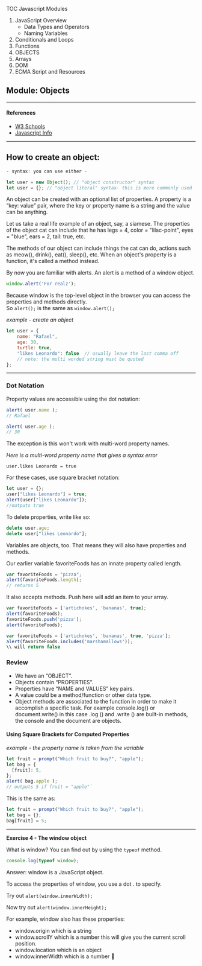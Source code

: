 TOC Javascript Modules

1. JavaScript Overview
    - Data Types and Operators<br/>  
    - Naming Variables 
2. Conditionals and Loops<br/>   
3. Functions<br/> 
4. OBJECTS  
5. Arrays<br/> 
6. DOM<br/> 
7. ECMA Script and Resources


## Module: Objects

---

#### References 

- [W3 Schools](https://www.w3schools.com/js/js_functions.asp) 
- [Javascript Info](https://javascript.info/object)

---
## How to create an object:

```javascript
- syntax: you can use either -

let user = new Object(); // "object constructor" syntax
let user = {}; // "object literal" syntax- this is more commonly used
 ```

An object can be created with an optional list of properties. A property is a “key: value” pair, where the key or property name is a string and the value can be anything.

Let us take a real life example of an object, say, a siamese. The properties of the object cat can include that he has legs = 4, color = "lilac-point", eyes = "blue", ears = 2, tail: true, etc. 

The methods of our object can include things the cat can do, actions such as meow(), drink(), eat(), sleep(), etc. When an object's property is a function, it's called a method instead. 

By now you are familiar with alerts. An alert is a method of a window object.

```javascript
window.alert('For realz');
```

Because window is the top-level object in the browser you can access the properties and methods directly.  
So `alert();` is the same as `window.alert();`

*example - create an object*
```javascript
let user = {
    name: "Rafael",   
    age: 30, 
    turtle: true,
    "likes Leonardo": false  // usually leave the last comma off
    // note: the multi worded string must be quoted
};
```
---
### Dot Notation

Property values are accessible using the dot notation:

```javascript
alert( user.name ); 
// Rafael

alert( user.age ); 
// 30
```

The exception is this won't work with multi-word property names.

*Here is a multi-word property name that gives a syntax error*

`user.likes Leonardo = true`

For these cases, use square bracket notation:

```javascript
let user = {};
user["likes Leonardo"] = true;
alert(user["likes Leonardo"]);
//outputs true
```

To delete properties, write like so:

```javascript
delete user.age;
delete user["likes Leonardo"];
```

Variables are objects, too. That means they will also have properties and methods.

Our earlier variable favoriteFoods has an innate property called length.

```javascript
var favoriteFoods = "pizza";
alert(favoriteFoods.length);
// returns 5
```

It also accepts methods. Push here will add an item to your array.

```javascript
var favoriteFoods = ['artichokes', 'bananas', true];
alert(favoriteFoods);
favoriteFoods.push('pizza');
alert(favoriteFoods);
```

```javascript
var favoriteFoods = ['artichokes', 'bananas', true, 'pizza'];
alert(favoriteFoods.includes('marshamallows'));
\\ will return false
```

### Review

* We have an “OBJECT”.
* Objects contain “PROPERTIES”.  
* Properties have “NAME and VALUES” key pairs. 
* A value could be a method/function or other data type.
* Object methods are associated to the function in order to make it accomplish a specific task. For example console.log() or document.write() in this case .log () and .write () are built-in methods, the console and the document are objects.

#### Using Square Brackets for Computed Properties

*example - the property name is taken from the variable*

```javascript
let fruit = prompt("Which fruit to buy?", "apple");
let bag = {
  [fruit]: 5, 
};
alert( bag.apple ); 
// outputs 5 if fruit = "apple"`
```

This is the same as:
```javascript
let fruit = prompt("Which fruit to buy?", "apple");
let bag = {};
bag[fruit] = 5;
```
---
**Exercise 4 - The window object**

What is window? You can find out by using the `typeof` method.

```javascript
console.log(typeof window);
```

Answer: window is a JavaScript object.  

To access the properties of window, you use a dot . to specify.

Try out
`alert(window.innerWidth);`

Now try out 
`alert(window.innerHeight);`

For example, window also has these properties:

- window.origin which is a string
- window.scrollY which is a number this will give you the current scroll position.
- window.location which is an object
- window.innerWidth which is a number
🔆
